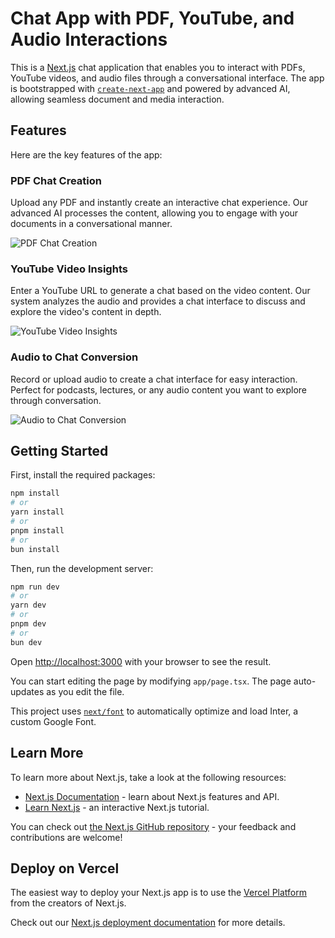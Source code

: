 # Chat App with PDF, YouTube, and Audio Interactions

This is a [Next.js](https://nextjs.org/) chat application that enables you to interact with PDFs, YouTube videos, and audio files through a conversational interface. The app is bootstrapped with [`create-next-app`](https://github.com/vercel/next.js/tree/canary/packages/create-next-app) and powered by advanced AI, allowing seamless document and media interaction.

## Features

Here are the key features of the app:

### PDF Chat Creation
Upload any PDF and instantly create an interactive chat experience. Our advanced AI processes the content, allowing you to engage with your documents in a conversational manner.

![PDF Chat Creation](https://i.imgur.com/wEgjJsF.gif)

### YouTube Video Insights
Enter a YouTube URL to generate a chat based on the video content. Our system analyzes the audio and provides a chat interface to discuss and explore the video's content in depth.

![YouTube Video Insights](https://i.imgur.com/Nnc9qWU.gif)

### Audio to Chat Conversion
Record or upload audio to create a chat interface for easy interaction. Perfect for podcasts, lectures, or any audio content you want to explore through conversation.

![Audio to Chat Conversion](https://i.imgur.com/JM0WP59.gif)

## Getting Started

First, install the required packages:

```bash
npm install
# or
yarn install
# or
pnpm install
# or
bun install
```

Then, run the development server:

```bash
npm run dev
# or
yarn dev
# or
pnpm dev
# or
bun dev
```

Open [http://localhost:3000](http://localhost:3000) with your browser to see the result.

You can start editing the page by modifying `app/page.tsx`. The page auto-updates as you edit the file.

This project uses [`next/font`](https://nextjs.org/docs/basic-features/font-optimization) to automatically optimize and load Inter, a custom Google Font.

## Learn More

To learn more about Next.js, take a look at the following resources:

- [Next.js Documentation](https://nextjs.org/docs) - learn about Next.js features and API.
- [Learn Next.js](https://nextjs.org/learn) - an interactive Next.js tutorial.

You can check out [the Next.js GitHub repository](https://github.com/vercel/next.js/) - your feedback and contributions are welcome!

## Deploy on Vercel

The easiest way to deploy your Next.js app is to use the [Vercel Platform](https://vercel.com/new?utm_medium=default-template&filter=next.js&utm_source=create-next-app&utm_campaign=create-next-app-readme) from the creators of Next.js.

Check out our [Next.js deployment documentation](https://nextjs.org/docs/deployment) for more details.

